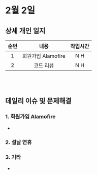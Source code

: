 # 2월 2일
## 상세 개인 일지 
|순번|내용|작업시간
|:---:|:-----:|:-------:
|1| 회원가입 Alamofire | N H
|2| 코드 리뷰 | N H


</br></br>
## 데일리 이슈 및 문제해결
### 1. 회원가입 Alamofire
  -  
### 2. 설날 연휴
### 3. 기타
  - 
